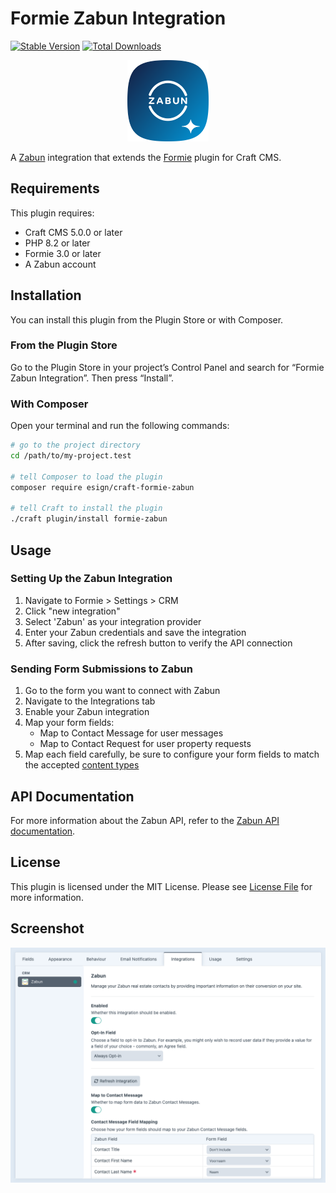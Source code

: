 # Formie Zabun Integration

[![Stable Version](https://img.shields.io/packagist/v/esign/craft-formie-zabun?label=stable)](https://packagist.org/packages/esign/craft-formie-zabun)
[![Total Downloads](https://img.shields.io/packagist/dt/esign/craft-formie-zabun)](https://packagist.org/packages/esign/craft-formie-zabun)

<p align="center"><img width="130" src="https://raw.githubusercontent.com/esign/craft-formie-zabun/master/src/icon.svg"></p>

A [Zabun](https://zabun.be) integration that extends the [Formie](https://verbb.io/craft-plugins/formie/features) plugin for Craft CMS.

## Requirements

This plugin requires:
- Craft CMS 5.0.0 or later
- PHP 8.2 or later
- Formie 3.0 or later
- A Zabun account

## Installation

You can install this plugin from the Plugin Store or with Composer.

### From the Plugin Store

Go to the Plugin Store in your project’s Control Panel and search for “Formie Zabun Integration”. Then press “Install”.

### With Composer

Open your terminal and run the following commands:

```bash
# go to the project directory
cd /path/to/my-project.test

# tell Composer to load the plugin
composer require esign/craft-formie-zabun

# tell Craft to install the plugin
./craft plugin/install formie-zabun
```

## Usage

### Setting Up the Zabun Integration

1. Navigate to Formie > Settings > CRM
2. Click "new integration"
3. Select 'Zabun' as your integration provider
4. Enter your Zabun credentials and save the integration
5. After saving, click the refresh button to verify the API connection

### Sending Form Submissions to Zabun

1. Go to the form you want to connect with Zabun
2. Navigate to the Integrations tab
3. Enable your Zabun integration
4. Map your form fields:
   - Map to Contact Message for user messages
   - Map to Contact Request for user property requests
5. Map each field carefully, be sure to configure your form fields to match the accepted [content types](https://gateway-cmsapi.v2.zabun.be/swagger/index.html?urls.primaryName=Zabun+1+CmsApi+-+v1)

## API Documentation

For more information about the Zabun API, refer to the [Zabun API documentation](https://gateway-cmsapi.v2.zabun.be/swagger/index.html?urls.primaryName=Zabun+1+CmsApi+-+v1).

## License

This plugin is licensed under the MIT License. Please see [License File](LICENSE.md) for more information.

## Screenshot

![Screenshot of the Formie Zabun Integration](resources/img/src01.png)